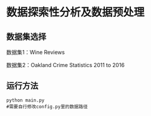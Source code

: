 # 数据探索性分析及数据预处理

## 数据集选择

数据集1：Wine Reviews

数据集2：Oakland Crime Statistics 2011 to 2016

## 运行方法

```
python main.py
#需要自行修改config.py里的数据路径
```



